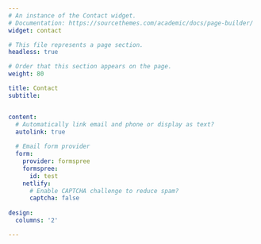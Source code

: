 ```yaml
---
# An instance of the Contact widget.
# Documentation: https://sourcethemes.com/academic/docs/page-builder/
widget: contact

# This file represents a page section.
headless: true

# Order that this section appears on the page.
weight: 80

title: Contact
subtitle:


content:
  # Automatically link email and phone or display as text?
  autolink: true
  
  # Email form provider
  form:
    provider: formspree
    formspree:
      id: test
    netlify:
      # Enable CAPTCHA challenge to reduce spam?
      captcha: false
  
design:
  columns: '2'

---
```

<!--
<img src="https://gestion2.urjc.es/pdi/public/docs/gregorio.robles/foto_gregorio.robles.jpg" width="120" height="120" />


**Project coordinator and responsible for Result 3:**


Prof.Gregorio Robles

University Rey Juan Carlos

gregorio.robles@urjc.es

<img src="https://origamiforchange.org/wp-content/uploads/2017/06/lilicv.png" width="150" height="150" />


**Communications Manager:**

Liliana Carrillo

CollectiveUP

lylycarrillo@gmail.com


<br>
<br>
<br>
<img src="https://edu4ai.eu/public/images/logosbeneficaireserasmusright_en_0.jpg" width="300" height="200" /> -->
